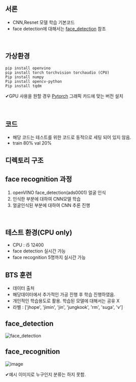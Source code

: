 ## 서론
* CNN,Resnet 모델 학습 기본코드
* face detection에 대해서는 [face_detection] 참조
<br>

## 가상환경
```bush
pip install openvino
pip install torch torchvision torchaudio (CPU)
Pip install numpy
Pip install opencv-python
Pip install tqdm
```
✔GPU 사용을 원할 경우 [Pytorch] 그래픽 카드에 맞는 버전 설치
<br>
<br>
<br>

## 코드
* 해당 코드는 테스트를 위한 코드로 동적으로 세팅 되어 있지 않음.
* train 80% val 20%



## 디렉토리 구조


## face recognition 과정
1. openVINO face_detection(ads0001) 얼굴 인식
2. 인식한 부분에 대하여 CNN모델 학습
3. 얼굴인식된 부분에 대하여 CNN 추론 진행
<br>


## 테스트 환경(CPU only)
* CPU : i5 12400
* face detection 실시간 가능
* face recognition 5명까지 실시간 가능

## BTS 훈련
* 데이터 출처
* 해당데이터에서 추가적인 가공 진행 후 학습 진행하였음.
* 개인적인 학습용도로 활용. 학습된 모델에 대해서는 공유 X
* 라벨 : ['jhope', 'jimin', 'jin', 'jungkook', 'rm', 'suga', 'v']


## face_detection
![face_detection](https://github.com/user-attachments/assets/d6c79df9-28c1-44d4-ae6a-b360f29238af)
<br>

## face_recognition
![image](https://github.com/user-attachments/assets/26f2947f-f0ce-43d4-8d9b-515276bf96f4)

✔예시 이미지로 누구인지 분류는 하지 못함.

[face_detection]: https://github.com/yangjoon03/openVINO
[Pytorch]: https://pytorch.kr/get-started/previous-versions/


